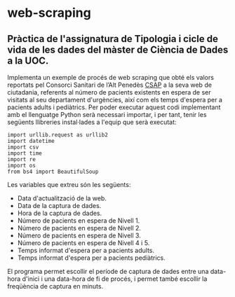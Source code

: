 # web-scraping
## Pràctica de l'assignatura de Tipologia i cicle de vida de les dades del màster de Ciència de Dades a la UOC.

Implementa un exemple de procés de web scraping que obté els valors reportats pel Consorci Sanitari de l’Alt Penedès [CSAP](http://www.csap.cat/ciutadania/temps-espera.html) a la seva web de ciutadania, referents al número de pacients existents en espera de ser visitats al seu departament d'urgències, així com els temps d'espera per a pacients adults i pediàtrics. 
Per poder executar aquest codi implementant amb el llenguatge Python serà necessari importar, i per tant, tenir les següents llibreries instal·lades a l'equip que serà executat:

```
import urllib.request as urllib2
import datetime
import csv
import time
import re
import os
from bs4 import BeautifulSoup
```
Les variables que extreu són les següents:

- Data d'actualització de la web.
- Data de la captura de dades.
- Hora de la captura de dades.
- Número de pacients en espera de Nivell 1.
- Número de pacients en espera de Nivell 2.
- Número de pacients en espera de Nivell 3.
- Número de pacients en espera de Nivell 4 i 5.
- Temps informat d'espera per a pacients adults.
- Temps informat d'espera per a pacients pediàtrics.

El programa permet escollir el període de captura de dades entre una data-hora d'inici i una data-hora de fi de procés, i permet també escollir la freqüència de captura en minuts.
